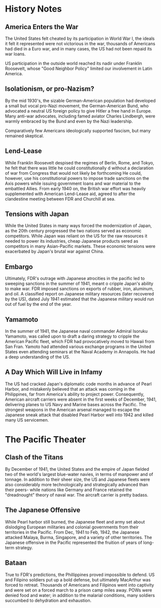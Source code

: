 # History Notes

## America Enters the War

The United States felt cheated by its participation in World War I, the ideals it felt it represented were not victorious in the war, thousands of Americans had died in a Euro war, and in many cases, the US had not been repaid its war loans.

US participation in the outside world reached its nadir under Franklin Roosevelt, whose "Good Neighbor Policy" limited our involvement in Latin America.

## Isolationism, or pro-Nazism? 

By the mid 1930's, the sizable German-American population had developed a small but vocal pro-Nazi movement, the German-American Bund, who advocated a neutral US foreign policy to give Hitler a free hand in Europe. Many anti-war advocates, including famed aviator Charles Lindbergh, were warmly embraced by the Bund and even by the Nazi leadership. 

Comparatively few Americans ideologically supported fascism, but many remained skeptical.

## Lend-Lease

While Franklin Roosevelt despised the regimes of Berlin, Rome, and Tokyo, he felt that there was little he could constitutionally d without a declaration of war from Congress that would not likely be forthcoming He could, however, use his constitutional powers to impose trade sanctions on the Axis powers while issuing government loans and war material to the embattled Allies. From early 1940 on, the British war effort was heavily supplemented with American Lend-Lease aid, agreed to after the clandestine meeting between FDR and Churchill at sea.

## Tensions with Japan

While the United States in many ways forced the modernization of Japan, as the 20th century progressed the two nations served as economic competitors. While Japan was reliant on the US for the raw resources it needed to power its industries, cheap Japanese products sered as competitors in many Asian-Pacific markets. These economic tensions were exacerbated by Japan's brutal war against China.

## Embargo

Ultimately, FDR's outrage with Japanese atrocities in the pacific led to sweeping sanctions in the summer of 1941, meant o cripple Japan's ability to make war. FDR imposed sanctions on exports of rubber, iron, aluminum, and oil. A classified report on Japanese military resources (later recovered by the US), dated July 1941 estimated that the Japanese military would run out of fuel by the end of the year.

## Yamamoto

In the summer of 1941, the Japanese naval commander Admiral Isoruku Yamamoto, was called upon to draft a daring strategy to cripple the American Pacific fleet, which FDR had provocatively moved to Hawaii from San Fran. Yamoto had attended various exchange programs in the United States even attending seminars at the Naval Academy in Annapolis. He had a deep understanding of the US.

## A Day Which Will Live in Infamy

The US had cracked Japan's diplomatic code months in advance of Pearl Harbor, and mistakenly believed that an attack was coming in the Philippines, far from America's ability to project power. Consequently, American aircraft carriers were absent in the first weeks of December, 1941, delivering planes to US Navy and Marine bases across the Pacific. The strongest weapons in the American arsenal managed to escape the Japanese sneak attack that disabled Pearl Harbor well into 1942 and killed many US servicemen.

# The Pacific Theater

## Clash of the Titans

By December of 1941, the United States and the empire of Japan fielded two of the world's largest blue-water navies, in terms of manpower and of tonnage. In addition to their sheer size, the US and Japanese fleets were also considerably more technologically and strategically advanced than their peers- while nations like Germany and France retained the "dreadnought" theory of naval war. The aircraft carrier is pretty badass. 

## The Japanese Offensive

While Pearl harbor still burned, the Japanese fleet and army set about dislodging European militaries and colonial governments from their territories in the Pacific. From Dec, 1941 to Feb, 1942, the Japanese attacked Malaya, Burma, Singapore, and a variety of other territories. The Japanese offensive in the Pacific represented the fruition of years of long-term strategy.

## Bataan

True to FDR's predictions, the Phillippines proved impossible to defend. US and Filipino soldiers put up a bold defense, but ultimately MacArthur was forced to retreat. Thousands of Americans and Filipinos went into captivity and were set on a forced march to a prison camp miles away. POWs were denied food and water; in addition to the malarial conditions, many soldiers succumbed to dehydration and exhaustion. 


